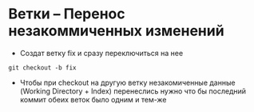# Ветки – Перенос незакоммиченных изменений


- Создат ветку fix и сразу переключиться на нее

```
git checkout -b fix
```

- Чтобы при checkout на другую ветку незакомиченные данные (Working Directory + Index) перенеслись нужно что бы последний коммит обеих веток было одним и тем-же 
